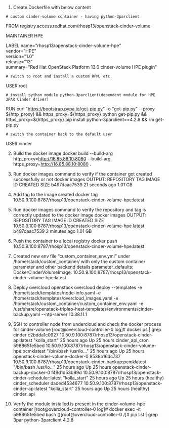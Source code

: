 1.	Create Dockerfile with below content

```# custom cinder-volume container - having python-3parclient```

FROM registry.access.redhat.com/rhosp13/openstack-cinder-volume

MAINTAINER HPE

LABEL name="rhosp13/openstack-cinder-volume-hpe" \
      vendor="HPE" \
      version="1.0" \
      release="13" \
      summary="Red Hat OpenStack Platform 13.0 cinder-volume HPE plugin"

```# switch to root and install a custom RPM, etc.```

USER root

```# install python module python-3parclient(dependent module for HPE 3PAR Cinder driver)```

RUN curl "https://bootstrap.pypa.io/get-pip.py" -o "get-pip.py" --proxy ${http_proxy} && https_proxy=${https_proxy} python get-pip.py && https_proxy=${https_proxy} pip install python-3parclient==4.2.8 && rm get-pip.py

```# switch the container back to the default user```

USER cinder



2.	Build the docker image
docker build --build-arg http_proxy=http://16.85.88.10:8080 --build-arg https_proxy=http://16.85.88.10:8080 .

3.	Run docker images command to verify if the container got created successfully or not 
docker images
OUTPUT:
REPOSITORY                                           TAG                 IMAGE ID                       CREATED             SIZE
<none>                                               <none>              b497daac7539        21 seconds ago      1.01 GB

4.	Add tag to the image created
docker tag <image id> 10.50.9.100:8787/rhosp13/openstack-cinder-volume-hpe:latest

5.	Run docker images command to verify the repository and tag is correctly updated to the docker image
docker images
OUTPUT:
REPOSITORY                                                                                                            TAG                                IMAGE ID               CREATED                    SIZE
10.50.9.100:8787/rhosp13/openstack-cinder-volume-hpe                      latest                             b497daac7539        2 minutes ago       1.01 GB

6.	Push the container to a local registry
docker push 10.50.9.100:8787/rhosp13/openstack-cinder-volume-hpe:latest

7.	Created new env file “custom_container_env.yml” under /home/stack/custom_container/ with only the custom container parameter and other backend details
parameter_defaults:
    DockerCinderVolumeImage: 10.50.9.100:8787/rhosp13/openstack-cinder-volume-hpe:latest

8.	Deploy overcloud
openstack overcloud deploy --templates -e /home/stack/templates/node-info.yaml -e /home/stack/templates/overcloud_images.yaml -e /home/stack/custom_container/custom_container_env.yaml -e /usr/share/openstack-tripleo-heat-templates/environments/cinder-backup.yaml --ntp-server 10.38.11.1

9.	SSH to controller node from undercloud and check the docker process for cinder-volume
[root@overcloud-controller-0 log]# docker ps | grep cinder
c2bdda1c0927        10.50.9.100:8787/rhosp13/openstack-cinder-api:latest                  "kolla_start"            25 hours ago        Up 25 hours                                 cinder_api_cron
5988651e5bed        10.50.9.100:8787/rhosp13/openstack-cinder-volume-hpe:pcmklatest       "/bin/bash /usr/lo..."   25 hours ago        Up 25 hours                                 openstack-cinder-volume-docker-0
9538b16dc737        10.50.9.100:8787/rhosp13/openstack-cinder-backup:pcmklatest           "/bin/bash /usr/lo..."   25 hours ago        Up 25 hours                                 openstack-cinder-backup-docker-0
f48d1d53b99d        10.50.9.100:8787/rhosp13/openstack-cinder-scheduler:latest            "kolla_start"            25 hours ago        Up 25 hours (healthy)                       cinder_scheduler
daded4534677        10.50.9.100:8787/rhosp13/openstack-cinder-api:latest                  "kolla_start"            25 hours ago        Up 25 hours (healthy)                       cinder_api

10.	Verify the module installed is present in the cinder-volume-hpe container
[root@overcloud-controller-0 log]# docker exec -it 5988651e5bed bash
()[root@overcloud-controller-0 /]# pip list | grep 3par
python-3parclient                4.2.8
